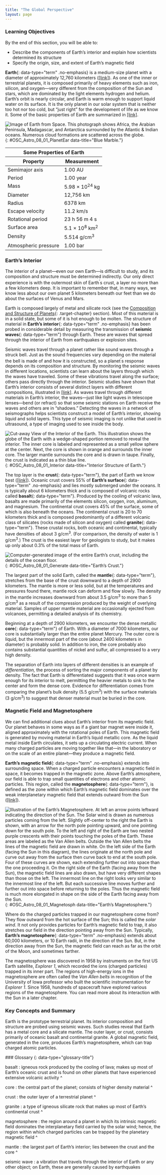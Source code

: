 ```yaml
---
title: "The Global Perspective"
layout: page
---
```



### Learning Objectives

By the end of this section, you will be able to:

* Describe the components of Earth’s interior and explain how scientists determined its structure
* Specify the origin, size, and extent of Earth’s magnetic field

**Earth**{: data-type="term" .no-emphasis} is a medium-size planet with a diameter of approximately 12,760 kilometers ([\[link\]](#OSC_Astro_08_01_PlanetEar)). As one of the inner or terrestrial planets, it is composed primarily of heavy elements such as iron, silicon, and oxygen—very different from the composition of the Sun and stars, which are dominated by the light elements hydrogen and helium. Earth’s orbit is nearly circular, and Earth is warm enough to support liquid water on its surface. It is the only planet in our solar system that is neither too hot nor too cold, but “just right” for the development of life as we know it. Some of the basic properties of Earth are summarized in [\[link\]](#fs-id1170324015901).

 ![Image of Earth from Space. This photograph shows Africa, the Arabian Peninsula, Madagascar, and Antarctica surrounded by the Atlantic &amp; Indian oceans. Numerous cloud formations are scattered across the globe.](../resources/OSC_Astro_08_01_PlanetEar.jpg "This image of Earth from space, taken by the Apollo 17 astronauts, is known as the &#x201C;Blue Marble.&#x201D; This is one of the rare images of a full Earth taken during the Apollo program; most images show only part of Earth&#x2019;s disk in sunlight. (credit: modification of work by NASA)"){: #OSC_Astro_08_01_PlanetEar data-title="Blue Marble."}

<table summary="This table has 2 columns and 10 rows. There is no header row. The first column has the values, &#x201C;Semimajor axis&#x201D;, &#x201C;Period&#x201D;, &#x201C;Mass&#x201D;, &#x201C;Diameter&#x201D;, &#x201C;Radius&#x201D;, &#x201C;Escape velocity&#x201D;, &#x201C;Rotational period&#x201D;, &#x201C;Surface area&#x201D;, &#x201C;Density&#x201D;, and &#x201C;Atmospheric pressure&#x201D;. The second column has the values, &#x201C;1.00 AU&#x201D;, &#x201C;1.00 year&#x201D;, &#x201C;5.98 &#xD7; 1024 kg&#x201D;, &#x201C;12,756 km&#x201D;, &#x201C;6378 km&#x201D;, &#x201C;11.2 km/s&#x201D;, &#x201C;23 h 56 m 4 s&#x201D;, &#x201C;5.1 &#xD7; 108 km2&#x201D;, &#x201C;5.514 g/cm3&#x201D;, and &#x201C;1.00 bar&#x201D;." class="span-all"><thead>
<tr valign="top">
<th colspan="2" data-align="center">Some Properties of Earth</th>
</tr>
<tr valign="top">
<th data-align="center">Property</th>
<th data-align="center">Measurement</th>
</tr>
</thead><tbody>
<tr valign="top">
<td data-valign="top" data-align="left">Semimajor axis</td>
<td data-valign="top" data-align="left">1.00 AU</td>
</tr>
<tr valign="top">
<td data-valign="top" data-align="left">Period</td>
<td data-valign="top" data-align="left">1.00 year</td>
</tr>
<tr valign="top">
<td data-valign="top" data-align="left">Mass</td>
<td data-valign="top" data-align="left">5.98 × 10<sup>24</sup> kg</td>
</tr>
<tr valign="top">
<td data-valign="top" data-align="left">Diameter</td>
<td data-valign="top" data-align="left">12,756 km</td>
</tr>
<tr valign="top">
<td data-valign="top" data-align="left">Radius</td>
<td data-valign="top" data-align="left">6378 km</td>
</tr>
<tr valign="top">
<td data-valign="top" data-align="left">Escape velocity</td>
<td data-valign="top" data-align="left">11.2 km/s</td>
</tr>
<tr valign="top">
<td data-valign="top" data-align="left">Rotational period</td>
<td data-valign="top" data-align="left">23 h 56 m 4 s</td>
</tr>
<tr valign="top">
<td data-valign="top" data-align="left">Surface area</td>
<td data-valign="top" data-align="left">5.1 × 10<sup>8</sup> km<sup>2</sup></td>
</tr>
<tr valign="top">
<td data-valign="top" data-align="left">Density</td>
<td data-valign="top" data-align="left">5.514 g/cm<sup>3</sup></td>
</tr>
<tr valign="top">
<td data-valign="top" data-align="left">Atmospheric pressure</td>
<td data-valign="top" data-align="left">1.00 bar</td>
</tr>
</tbody></table>

### Earth’s Interior

The interior of a planet—even our own Earth—is difficult to study, and its composition and structure must be determined indirectly. Our only direct experience is with the outermost skin of Earth<sup>’</sup>s crust, a layer no more than a few kilometers deep. It is important to remember that, in many ways, we know less about our own planet 5 kilometers beneath our feet than we do about the surfaces of Venus and Mars.

Earth is composed largely of metal and silicate rock (see the [Composition and Structure of Planets](/m59819){: .target-chapter} section). Most of this material is in a solid state, but some of it is hot enough to be molten. The structure of material in **Earth’s interior**{: data-type="term" .no-emphasis} has been probed in considerable detail by measuring the transmission of **seismic waves**{: data-type="term"} through Earth. These are waves that spread through the interior of Earth from earthquakes or explosion sites.

Seismic waves travel through a planet rather like sound waves through a struck bell. Just as the sound frequencies vary depending on the material the bell is made of and how it is constructed, so a planet<sup>’</sup>s response depends on its composition and structure. By monitoring the seismic waves in different locations, scientists can learn about the layers through which the waves have traveled. Some of these vibrations travel along the surface; others pass directly through the interior. Seismic studies have shown that Earth’s interior consists of several distinct layers with different compositions, illustrated in [\[link\]](#OSC_Astro_08_01_Interior). As waves travel through different materials in Earth’s interior, the waves—just like light waves in telescope lenses—bend (or refract) so that some seismic stations on Earth receive the waves and others are in “shadows.” Detecting the waves in a network of seismographs helps scientists construct a model of Earth’s interior, showing liquid and solid layers. This type of seismic imaging is not unlike that used in ultrasound, a type of imaging used to see inside the body.

 ![Cut-away View of the Interior of the Earth. This illustration shows the globe of the Earth with a wedge-shaped portion removed to reveal the interior. The inner core is labeled and represented as a small yellow sphere at the center. Next, the core is shown in orange and surrounds the inner core. The larger mantle surrounds the core and is drawn in taupe. Finally, the crust is indicated as a thin blue line.](../resources/OSC_Astro_08_01_Interior.jpg "The crust, mantle, and inner and outer cores (liquid and solid, respectively) as shown as revealed by seismic studies."){: #OSC_Astro_08_01_Interior data-title="Interior Structure of Earth."}

The top layer is the **crust**{: data-type="term"}, the part of Earth we know best ([\[link\]](#OSC_Astro_08_01_Generate)). Oceanic crust covers 55% of **Earth’s surface**{: data-type="term" .no-emphasis} and lies mostly submerged under the oceans. It is typically about 6 kilometers thick and is composed of volcanic rocks called **basalt**{: data-type="term"}. Produced by the cooling of volcanic lava, basalts are made primarily of the elements silicon, oxygen, iron, aluminum, and magnesium. The continental crust covers 45% of the surface, some of which is also beneath the oceans. The continental crust is 20 to 70 kilometers thick and is composed predominantly of a different volcanic class of silicates (rocks made of silicon and oxygen) called **granite**{: data-type="term"}. These crustal rocks, both oceanic and continental, typically have densities of about 3 g/cm<sup>3</sup>. (For comparison, the density of water is 1 g/cm<sup>3</sup>.) The crust is the easiest layer for geologists to study, but it makes up only about 0.3% of the total mass of Earth.

 ![Computer-generated image of the entire Earth&#x2019;s crust, including the details of the ocean floor.](../resources/OSC_Astro_08_01_Generate.jpg "This computer-generated image shows the surface of Earth&#x2019;s crust as determined from satellite images and ocean floor radar mapping. Oceans and lakes are shown in blue, with darker areas representing depth. Dry land is shown in shades of green and brown, and the Greenland and Antarctic ice sheets are depicted in shades of white. (credit: modification of work by C. Amante, B. W. Eakins, National Geophysical Data Center, NOAA)"){: #OSC_Astro_08_01_Generate data-title="Earth&#x2019;s Crust."}

The largest part of the solid Earth, called the **mantle**{: data-type="term"}, stretches from the base of the crust downward to a depth of 2900 kilometers. The mantle is more or less solid, but at the temperatures and pressures found there, mantle rock can deform and flow slowly. The density in the mantle increases downward from about 3.5 g/cm<sup>3</sup> to more than 5 g/cm<sup>3</sup> as a result of the compression produced by the weight of overlying material. Samples of upper mantle material are occasionally ejected from volcanoes, permitting a detailed analysis of its chemistry.

Beginning at a depth of 2900 kilometers, we encounter the dense metallic **core**{: data-type="term"} of Earth. With a diameter of 7000 kilometers, our core is substantially larger than the entire planet Mercury. The outer core is liquid, but the innermost part of the core (about 2400 kilometers in diameter) is probably solid. In addition to iron, the core probably also contains substantial quantities of nickel and sulfur, all compressed to a very high density.

The separation of Earth into layers of different densities is an example of *differentiation,* the process of sorting the major components of a planet by density. The fact that Earth is differentiated suggests that it was once warm enough for its interior to melt, permitting the heavier metals to sink to the center and form the dense core. Evidence for differentiation comes from comparing the planet’s bulk density (5.5 g/cm<sup>3</sup>) with the surface materials (3 g/cm<sup>3</sup>) to suggest that denser material must be buried in the core.

### Magnetic Field and Magnetosphere

We can find additional clues about Earth’s interior from its magnetic field. Our planet behaves in some ways as if a giant bar magnet were inside it, aligned approximately with the rotational poles of Earth. This magnetic field is generated by moving material in Earth’s liquid metallic core. As the liquid metal inside Earth circulates, it sets up a circulating electric current. When many charged particles are moving together like that—in the laboratory or on the scale of an entire planet—they produce a magnetic field.

**Earth’s magnetic field**{: data-type="term" .no-emphasis} extends into surrounding space. When a charged particle encounters a magnetic field in space, it becomes trapped in the magnetic zone. Above Earth’s atmosphere, our field is able to trap small quantities of electrons and other atomic particles. This region, called the **magnetosphere**{: data-type="term"}, is defined as the zone within which Earth’s magnetic field dominates over the weak interplanetary magnetic field that extends outward from the Sun ([\[link\]](#OSC_Astro_08_01_Magnetosph)).

 ![Illustration of the Earth&#x2019;s Magnetosphere. At left an arrow points leftward indicating the direction of the Sun. The Solar wind is drawn as numerous particles coming from the left. Slightly off-center to the right the Earth is shown, with an arrow for the north pole pointing upward, and one pointing down for the south pole. To the left and right of the Earth are two nested purple crescents with their points touching the poles of the Earth. These areas are labeled as the Van Allen belts. Outside the Van Allen belts the lines of the magnetic field are drawn in white. On the left side of the Earth (facing the Sun in this diagram), the lines originate at the north pole and curve out away from the surface then curve back to end at the south pole. Four of these curves are shown, each extending further out into space than the one proceeding it. On the right side of the Earth (facing away from the Sun), the magnetic field lines are also drawn, but have very different shapes than those on the left. The innermost line on the right looks very similar to the innermost line of the left. But each successive line moves further and further out into space before returning to the poles. Thus the magnetic field is much more elongated in shape on the side of the Earth facing away from the Sun.](../resources/OSC_Astro_08_01_Magnetosph.jpg "A cross-sectional view of our magnetosphere (or zone of magnetic influence), as revealed by numerous spacecraft missions. Note how the wind of charged particles from the Sun &#x201C;blows&#x201D; the magnetic field outward like a wind sock."){: #OSC_Astro_08_01_Magnetosph data-title="Earth&#x2019;s Magnetosphere."}

Where do the charged particles trapped in our magnetosphere come from? They flow outward from the hot surface of the Sun; this is called the *solar wind*. It not only provides particles for Earth’s magnetic field to trap, it also stretches our field in the direction pointing away from the Sun. Typically, **Earth’s magnetosphere**{: data-type="term" .no-emphasis} extends about 60,000 kilometers, or 10 Earth radii, in the direction of the Sun. But, in the direction away from the Sun, the magnetic field can reach as far as the orbit of the Moon, and sometimes farther.

The magnetosphere was discovered in 1958 by instruments on the first US Earth satellite, *Explorer 1*, which recorded the ions (charged particles) trapped in its inner part. The regions of high-energy ions in the magnetosphere are often called the *Van Allen belts* in recognition of the University of Iowa professor who built the scientific instrumentation for *Explorer 1*. Since 1958, hundreds of spacecraft have explored various regions of the magnetosphere. You can read more about its interaction with the Sun in a later chapter.

### Key Concepts and Summary

Earth is the prototype terrestrial planet. Its interior composition and structure are probed using seismic waves. Such studies reveal that Earth has a metal core and a silicate mantle. The outer layer, or crust, consists primarily of oceanic basalt and continental granite. A global magnetic field, generated in the core, produces Earth’s magnetosphere, which can trap charged atomic particles.

<div data-type="glossary" markdown="1">
### Glossary
{: data-type="glossary-title"}

basalt
: igneous rock produced by the cooling of lava; makes up most of Earth’s oceanic crust and is found on other planets that have experienced extensive volcanic activity
^

core
: the central part of the planet; consists of higher density material
^

crust
: the outer layer of a terrestrial planet
^

granite
: a type of igneous silicate rock that makes up most of Earth’s continental crust
^

magnetosphere
: the region around a planet in which its intrinsic magnetic field dominates the interplanetary field carried by the solar wind; hence, the region within which charged particles can be trapped by the planetary magnetic field
^

mantle
: the largest part of Earth’s interior; lies between the crust and the core
^

seismic wave
: a vibration that travels through the interior of Earth or any other object; on Earth, these are generally caused by earthquakes

</div>


